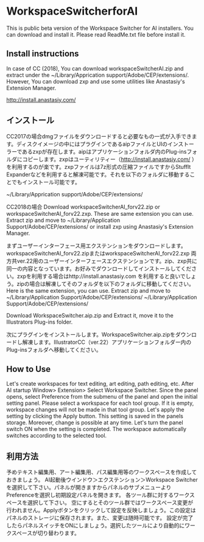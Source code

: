 # WorkspaceSwitcherforAI
This is public beta version of the Workspace Switcher for AI installers. You can download and install it.
Please read ReadMe.txt file before install it.

## Install instructions
In case of CC (2018), You can download workspaceSwitcherAI.zip and extract under the ~/Library/Apprication support/Adobe/CEP/extensions/.
However, You can download zxp and use some utilities like Anastasiy's Extension Manager.

http://install.anastasiy.com/


## インストール
CC2017の場合dmgファイルをダウンロードすると必要なもの一式が入手できます。ディスクイメージの中にはプラグインであるaipファイルとUIのインストーラーであるzxpが存在します。aipはアプリケーションフォルダ内のPlug-insフォルダにコピーします。zxpはユーティリティー（http://install.anastasiy.com/ ）を利用するのが楽です。zxpファイルは7z形式の圧縮ファイルですからStuffIt Expanderなどを利用すると解凍可能です。それを以下のフォルダに移動することでもインストール可能です。

~/Library/Apprication support/Adobe/CEP/extensions/

CC2018の場合
Download workspaceSwitcherAI_forv22.zip or workspaceSwitcherAI_forv22.zxp.
These are same extension you can use. Extract zip and move to ~/Library/Application Support/Adobe/CEP/extensions/
or install zxp using Anastasiy's Extension Manager.

まずユーザーインターフェース用エクステンションをダウンロードします。
workspaceSwitcherAI_forv22.zipまたはworkspaceSwitcherAI_forv22.zxp
両方共ver.22用のユーザーインターフェースエクステンションです。zip、zxp共に同一の内容となっています。お好みでダウンロードしてインストールしてください。zxpを利用する場合はhttp://install.anastasiy.com を利用すると良いでしょう。zipの場合は解凍してそのフォルダを以下のフォルダに移動してください。
Here is the same extension, you can use. Extract zip and move to ~/Library/Application Support/Adobe/CEP/extensions/
~/Library/Application Support/Adobe/CEP/extensions/

Download WorkspaceSwitcher.aip.zip and Extract it, move it to the Illustrators Plug-ins folder.

次にプラグインをインストールします。WorkspaceSwitcher.aip.zipをダウンロードし解凍します。IllustratorCC（ver.22）アプリケーションフォルダー内のPlug-insフォルダへ移動してください。


## How to Use
Let's create workspaces for text editing, art editing, path editing, etc.
After AI startup Window> Extension> Select Workspace Switcher. Since the panel opens, select Preference from the submenu of the panel and open the initial setting panel.
Please select a workspace for each tool group.
If it is empty, workspace changes will not be made in that tool group. Let's apply the setting by clicking the Apply button. This setting is saved in the panels storage. Moreover, change is possible at any time.
Let's turn the panel switch ON when the setting is completed. The workspace automatically switches according to the selected tool.

## 利用方法
予めテキスト編集用、アート編集用、パス編集用等のワークスペースを作成しておきましょう。
AI起動後ウインドウ＞エクステンション＞Workspace Switcherを選択して下さい。パネルが開きますからパネルのサブメニューよりPreferenceを選択し初期設定パネルを開きます。
各ツール群に対するワークスペースを選択して下さい。
空にするとそのツール群ではワークスペース変更が行われません。Applyボタンをクリックして設定を反映しましょう。この設定はパネルのストレージに保存されます。また、変更は随時可能です。
設定が完了したらパネルスイッチをONにしましょう。選択したツールにより自動的にワークスペースが切り替わります。
